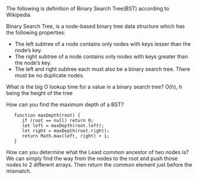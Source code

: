 The following is definition of Binary Search Tree(BST) according to Wikipedia

Binary Search Tree, is a node-based binary tree data structure which has the following properties:
 - The left subtree of a node contains only nodes with keys lesser than the node’s key.
 - The right subtree of a node contains only nodes with keys greater than the node’s key.
 - The left and right subtree each must also be a binary search tree.
There must be no duplicate nodes.

 What is the big O lookup time for a value in a binary search tree?
 O(h), h being the height of the tree

 How can you find the maximum depth of a BST?

       function maxDepth(root) {
          if (root == null) return 0;
          let left = maxDepth(root.left);
          let right = maxDepth(root.right);
          return Math.max(left, right) + 1;
       }

 How can you determine what the Least common ancestor of two nodes is?
 We can simply find the way from the nodes to the root and push those nodes to 2 different arrays. Then return the common element just before the mismatch.       
